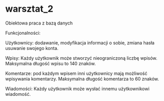 # warsztat_2
Obiektowa praca z bazą danych

Funkcjonalności:

Użytkownicy: dodawanie, modyfikacja
informacji o sobie, zmiana hasła usuwanie
swojego konta.

Wpisy: Każdy użytkownik może stworzyć
nieograniczoną liczbę wpisów. Maksymalna
długość wpisu to 140 znaków.

Komentarze: pod każdym wpisem inni
użytkownicy mają możliwość wpisywania
komentarzy. Maksymalna długość komentarza
to 60 znaków.

Wiadomości: Każdy użytkownik może wysłać
innemu użytkownikowi wiadomość.


